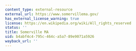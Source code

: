 ```yaml
---
content_type: external-resource
external_url: https://www.somervillema.gov/
has_external_license_warning: true
license: https://en.wikipedia.org/wiki/All_rights_reserved
status: ''
title: Somerville MA
uid: b4abf4c4-795c-464c-a5a7-89e9071a5926
wayback_url: ''
---
```

